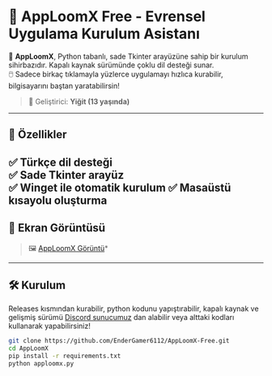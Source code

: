 # 🚀 AppLoomX Free - Evrensel Uygulama Kurulum Asistanı

🧠 **AppLoomX**, Python tabanlı, sade Tkinter arayüzüne sahip bir kurulum sihirbazıdır. Kapalı kaynak sürümünde çoklu dil desteği sunar.  
🖱️ Sadece birkaç tıklamayla yüzlerce uygulamayı hızlıca kurabilir, bilgisayarını baştan yaratabilirsin!
 

> 🧒 Geliştirici: **Yiğit (13 yaşında)**

---

## 🌟 Özellikler

✅ Türkçe dil desteği  
✅ Sade Tkinter arayüz  
✅ Winget ile otomatik kurulum
✅ Masaüstü kısayolu oluşturma  
---

## 📸 Ekran Görüntüsü

> 🖼️ [AppLoomX Görüntü](assets/AppLoomX.png)*

---

## 🛠️ Kurulum
Releases kısmından kurabilir, python kodunu yapıştırabilir, kapalı kaynak ve gelişmiş sürümü [Discord sunucumuz](https://discord.gg/qA7trgxdVD) dan alabilir veya alttaki kodları kullanarak yapabilirsiniz!

```bash
git clone https://github.com/EnderGamer6112/AppLoomX-Free.git
cd AppLoomX
pip install -r requirements.txt
python apploomx.py
